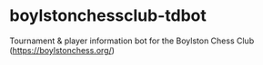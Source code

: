 # boylstonchessclub-tdbot
Tournament &amp; player information bot for the Boylston Chess Club (https://boylstonchess.org/)
